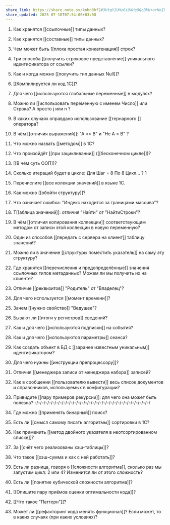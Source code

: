 ```yaml
---
share_link: https://share.note.sx/knbn0hf2#3UtqY2UHz6iUXHqOQcBkU+orNoIN/WUBwC1Aa9lGQRE
share_updated: 2025-07-10T07:54:06+03:00
---
```


1. Как хранятся [[ссылочные]] типы данных?
2. Как хранятся [[составные]] типы данных?
3. Чем может быть [[плоха простая конкатенация]] строк?
4. Три способа [[получить строковое представление]] уникального идентификатора от ссылки?
5. Как и когда можно [[получить тип данных Null]]?
6. [[Компилируется ли код 1С]]?
7. Для чего [[используются глобальные переменные]] в модулях?
8. Можно ли [[использовать переменную с именем Число]] или Строка? А просто j или n ?
9. В каких случаях оправдано использование [[тернарного ]] оператора?
10. В чём [[отличия выражений]]: "А <> В" и "Не А = В" ?
11. Что можно назвать [[методом]] в 1С?
12. Что произойдёт [[при зацикливании]] ([[бесконечном цикле]])?
13. [[В чём суть ООП]]?
14. Сколько итераций будет в цикле: Для Шаг = 8 По 8 Цикл… ? 1
15. Перечислите [[все колекции значений]] в языке 1С.
16. Как можно [[обойти структуру]]?
17. Что означает ошибка: "Индекс находится за границами массива"?
18. Т[[аблица значений]]: отличия "Найти" от "НайтиСтроки"?
19. В чём [[отличия копирования коллекции]] соответствующим методом от записи этой коллекции в новую переменную?
20. Один из способов [[передать с сервера на клиент]] таблицу значений?
21. Можно ли в значение [[структуры поместить указатель]] на саму эту структуру?
22. Где хранятся [[перечисления и предопределённые]] значения ссылочных типов метаданных? Можем ли мы получить их на клиенте?
23. Отличие [[реквизитов]] "Родитель" от "Владелец"?
24. Для чего используется [[момент времени]]?
25. Зачем [[нужно свойство]] "Ведущее"?
26. Бывают ли [[итоги у регистров]] сведений?
27. Как и для чего [[используются подписки]] на события?
28. Как и для чего [[используются параметры]] сеанса?
29. Как создать объект в БД с [[заранее известным уникальным]] идентификатором?
30. Для чего нужны [[инструкции препроцессору]]?
31. Отличия [[менеджера записи от менеджера набора]] записей?
32. Как в сообщении [[пользователю вывести]] весь список документов и справочников, используемых в конфигурации?
33. Привидите [[пару примеров рекурсии]]: для чего она может быть полезна?
-/-/-/-/-/-/-/-/-/-/-/-/-/-/-/-/-/-/-/-/-/-/-/-/-/-/-/-/-/-/-/-/
34. Где можно [[применять бинарный]] поиск?
35. Есть ли [[смысл самому писать алгоритмы]] сортировки в 1С?
36. Как применить [[метод двойного указателя в неотсортированном списке]]?
37. За [[счёт чего реализованы хэш-таблицы]]?
38. Что такое [[хэш-сумма и как с ней работать]]?

39. Есть ли разница, говоря о [[сложности алгоритма]], сколько раз мы запустим цикл: 2 или 4? Изменится ли от этого сложность?
40. Есть ли [[понятие кубической сложности алгоритма]]?

41. [[Опишите пару приёмов оценки оптимальности кода]]?
42. [[Что такое "Паттерн"]]?
43. Может ли [[рефакторинг кода менять функционал]]? Если может, то в каких случаях (при каких условиях)?